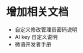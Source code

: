 <!--
 * @Author: jackning 270580156@qq.com
 * @Date: 2024-08-07 09:54:21
 * @LastEditors: jackning 270580156@qq.com
 * @LastEditTime: 2024-10-10 09:07:44
 * @Description: bytedesk.com https://github.com/Bytedesk/bytedesk
 *   Please be aware of the BSL license restrictions before installing Bytedesk IM –
 *  selling, reselling, or hosting Bytedesk IM as a service is a breach of the terms and automatically terminates your rights under the license.
 *  仅支持企业内部员工自用，严禁私自用于销售、二次销售或者部署SaaS方式销售
 *  Business Source License 1.1: https://github.com/Bytedesk/bytedesk/blob/main/LICENSE
 *  contact: 270580156@qq.com
 * 联系：270580156@qq.com
 * Copyright (c) 2024 by bytedesk.com, All Rights Reserved.
-->

# 增加相关文档

<!-- - 支持ci/cd持续部署，自动部署 -->
- 自定义修改管理员密码说明
- AI key 自定义说明
- 微语开发者手册
